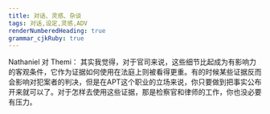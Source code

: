 ```yaml
---
title: 对话、灵感、杂谈
tags: 对话,设定,灵感,ADV
renderNumberedHeading: true
grammar_cjkRuby: true
---
```


Nathaniel 对 Themi：
其实我觉得，对于官司来说，这些细节比起成为有影响力的客观条件，它作为证据如何使用在法庭上则被看得更重。有的时候某些证据反而会影响对犯案者的判决，但是在APT这个职业的立场来说，你只要做到把事实公布开来就可以了。对于怎样去使用这些证据，那是检察官和律师的工作，你也没必要有压力。